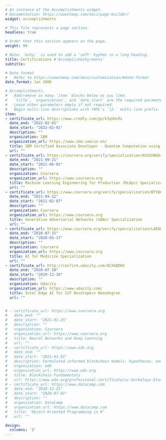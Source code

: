 ```yaml
---
# An instance of the Accomplishments widget.
# Documentation: https://wowchemy.com/docs/page-builder/
widget: accomplishments

# This file represents a page section.
headless: true

# Order that this section appears on the page.
weight: 90

# Note: `&shy;` is used to add a 'soft' hyphen in a long heading.
title: Certifications #'Accomplish&shy;ments'
subtitle:

# Date format
#   Refer to https://wowchemy.com/docs/customization/#date-format
date_format: Jan 2006

# Accomplishments.
#   Add/remove as many `item` blocks below as you like.
#   `title`, `organization`, and `date_start` are the required parameters.
#   Leave other parameters empty if not required.
#   Begin multi-line descriptions with YAML's `|2-` multi-line prefix.
item:
- certificate_url: https://www.credly.com/go/k3qSHcRz
  date_end: "2022-02-01"
  date_start: "2022-02-01"
  description: ""
  organization: IBM
  organization_url: https://www.ibm.com/us-en/
  title: IBM Certified Associate Developer - Quantum Computation using Qiskit v0.2X
  url: ""
- certificate_url: https://coursera.org/verify/specialization/KX2SUNG642T5
  date_end: "2021-09-21"
  date_start: "2021-06-01"
  description: ""
  organization: Coursera
  organization_url: https://www.coursera.org
  title: Machine Learning Engineering for Production (MLOps) Specialization
  url: ""
- certificate_url: https://www.coursera.org/verify/specialization/BTYQ6FHHB5J8
  date_end: "2021-04-12"
  date_start: "2021-02-07"
  description: ""
  organization: Coursera
  organization_url: https://www.coursera.org
  title: Generative Adversarial Networks (GANs) Specialization
  url: ""
- certificate_url: https://www.coursera.org/verify/specialization/LAENLEED7GJH
  date_end: "2020-07-15"
  date_start: "2020-05-17"
  description: ""
  organization: Coursera
  organization_url: https://www.coursera.org
  title: AI for Medicine Specialization
  url: ""
- certificate_url: http://confirm.udacity.com/ACXAQDHX
  date_end: "2020-07-10"
  date_start: "2019-12-16"
  description: ""
  organization: Udacity
  organization_url: https://www.udacity.com/
  title: Intel Edge AI for IoT Developers Nanodegree
  url: ""


# - certificate_url: https://www.coursera.org
#   date_end: ""
#   date_start: "2021-01-25"
#   description: ""
#   organization: Coursera
#   organization_url: https://www.coursera.org
#   title: Neural Networks and Deep Learning
#   url: ""
# - certificate_url: https://www.edx.org
#   date_end: ""
#   date_start: "2021-01-01"
#   description: Formulated informed blockchain models, hypotheses, and use cases.
#   organization: edX
#   organization_url: https://www.edx.org
#   title: Blockchain Fundamentals
#   url: https://www.edx.org/professional-certificate/uc-berkeleyx-blockchain-fundamentals
# - certificate_url: https://www.datacamp.com
#   date_end: "2020-12-21"
#   date_start: "2020-07-01"
#   description: ""
#   organization: DataCamp
#   organization_url: https://www.datacamp.com
#   title: 'Object-Oriented Programming in R'
#   url: ""

design:
  columns: '2' 
---
```

